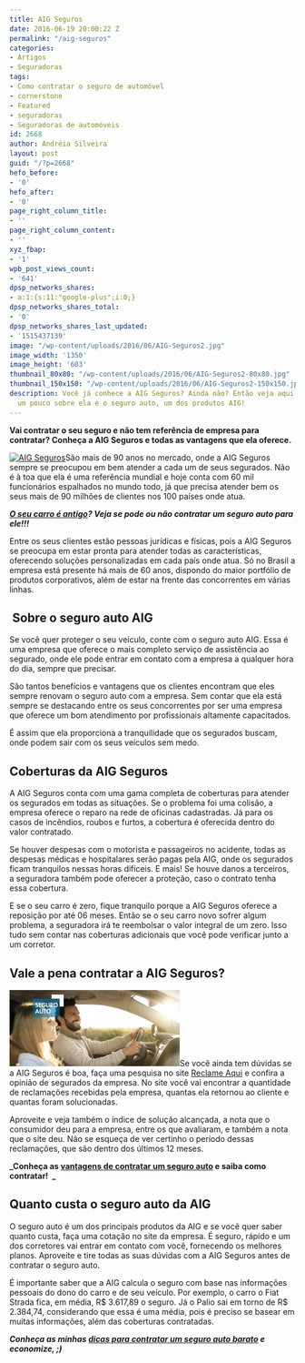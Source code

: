 ```yaml
---
title: AIG Seguros
date: 2016-06-19 20:00:22 Z
permalink: "/aig-seguros"
categories:
- Artigos
- Seguradoras
tags:
- Como contratar o seguro de automóvel
- cornerstone
- Featured
- seguradoras
- Seguradoras de automóveis
id: 2668
author: Andréia Silveira
layout: post
guid: "/?p=2668"
hefo_before:
- '0'
hefo_after:
- '0'
page_right_column_title:
- ''
page_right_column_content:
- ''
xyz_fbap:
- '1'
wpb_post_views_count:
- '641'
dpsp_networks_shares:
- a:1:{s:11:"google-plus";i:0;}
dpsp_networks_shares_total:
- '0'
dpsp_networks_shares_last_updated:
- '1515437139'
image: "/wp-content/uploads/2016/06/AIG-Seguros2.jpg"
image_width: '1350'
image_height: '603'
thumbnail_80x80: "/wp-content/uploads/2016/06/AIG-Seguros2-80x80.jpg"
thumbnail_150x150: "/wp-content/uploads/2016/06/AIG-Seguros2-150x150.jpg"
description: Você já conhece a AIG Seguros? Ainda não? Então veja aqui em nosso artigo
  um pouco sobre ela e o seguro auto, um dos produtos AIG!
---
```


**Vai contratar o seu seguro e não tem referência de empresa para contratar? Conheça a AIG Seguros e todas as vantagens que ela oferece.**

[<img class="alignleft wp-image-2775 size-full" title="AIG Seguros" src="/wp-content/uploads/2016/06/AIG-Seguros.jpg" alt="AIG Seguros" width="275" height="183" srcset="/wp-content/uploads/2016/06/AIG-Seguros.jpg 275w, /wp-content/uploads/2016/06/AIG-Seguros-250x166.jpg 250w, /wp-content/uploads/2016/06/AIG-Seguros-120x80.jpg 120w" sizes="(max-width: 275px) 100vw, 275px" />](/wp-content/uploads/2016/06/AIG-Seguros.jpg)São mais de 90 anos no mercado, onde a AIG Seguros sempre se preocupou em bem atender a cada um de seus segurados. Não é à toa que ela é uma referência mundial e hoje conta com 60 mil funcionários espalhados no mundo todo, já que precisa atender bem os seus mais de 90 milhões de clientes nos 100 países onde atua.

**_<a href="/seguro-auto-para-carros-velhos" target="_blank">O seu carro é antigo</a>? Veja se pode ou não contratar um seguro auto para ele!!!_** 

Entre os seus clientes estão pessoas jurídicas e físicas, pois a AIG Seguros se preocupa em estar pronta para atender todas as características, oferecendo soluções personalizadas em cada país onde atua. Só no Brasil a empresa está presente há mais de 60 anos, dispondo do maior portfólio de produtos corporativos, além de estar na frente das concorrentes em várias linhas.

##  Sobre o seguro auto AIG

Se você quer proteger o seu veículo, conte com o seguro auto AIG. Essa é uma empresa que oferece o mais completo serviço de assistência ao segurado, onde ele pode entrar em contato com a empresa a qualquer hora do dia, sempre que precisar.

São tantos benefícios e vantagens que os clientes encontram que eles sempre renovam o seguro auto com a empresa. Sem contar que ela está sempre se destacando entre os seus concorrentes por ser uma empresa que oferece um bom atendimento por profissionais altamente capacitados.

É assim que ela proporciona a tranquilidade que os segurados buscam, onde podem sair com os seus veículos sem medo.

## Coberturas da AIG Seguros

A AIG Seguros conta com uma gama completa de coberturas para atender os segurados em todas as situações. Se o problema foi uma colisão, a empresa oferece o reparo na rede de oficinas cadastradas. Já para os casos de incêndios, roubos e furtos, a cobertura é oferecida dentro do valor contratado.

Se houver despesas com o motorista e passageiros no acidente, todas as despesas médicas e hospitalares serão pagas pela AIG, onde os segurados ficam tranquilos nessas horas difíceis. E mais! Se houve danos a terceiros, a seguradora também pode oferecer a proteção, caso o contrato tenha essa cobertura.

E se o seu carro é zero, fique tranquilo porque a AIG Seguros oferece a reposição por até 06 meses. Então se o seu carro novo sofrer algum problema, a seguradora irá te reembolsar o valor integral de um zero. Isso tudo sem contar nas coberturas adicionais que você pode verificar junto a um corretor.

## Vale a pena contratar a AIG Seguros?

[<img class="alignleft wp-image-2777 size-medium" title="AIG Seguros" src="/wp-content/uploads/2016/06/AIG-Seguros2-300x134.jpg" alt="AIG Seguros" width="300" height="134" />](/wp-content/uploads/2016/06/AIG-Seguros2.jpg)Se você ainda tem dúvidas se a AIG Seguros é boa, faça uma pesquisa no site <a href="http://www.reclameaqui.com.br/indices/32346/aig-seguros-brasil/" target="_blank">Reclame Aqui</a> e confira a opinião de segurados da empresa. No site você vai encontrar a quantidade de reclamações recebidas pela empresa, quantas ela retornou ao cliente e quantas foram solucionadas.

Aproveite e veja também o índice de solução alcançada, a nota que o consumidor deu para a empresa, entre os que avaliaram, e também a nota que o site deu. Não se esqueça de ver certinho o período dessas reclamações, que são dentro dos últimos 12 meses.

**_Conheça as <a href="/seguros-de-carros" target="_blank">vantagens de contratar um seguro auto</a> e saiba como contratar!  _**

## Quanto custa o seguro auto da AIG

O seguro auto é um dos principais produtos da AIG e se você quer saber quanto custa, faça uma cotação no site da empresa. É seguro, rápido e um dos corretores vai entrar em contato com você, fornecendo os melhores planos. Aproveite e tire todas as suas dúvidas com a AIG Seguros antes de contratar o seguro auto.

É importante saber que a AIG calcula o seguro com base nas informações pessoais do dono do carro e de seu veículo. Por exemplo, o carro o Fiat Strada fica, em média, R$ 3.617,89 o seguro. Já o Palio sai em torno de R$ 2.384,74, considerando que essa é uma média, pois é preciso se basear em muitas informações, além das coberturas contratadas.

**_Conheça as minhas <a href="/como-encontrar-um-seguro-barato" target="_blank">dicas para contratar um seguro auto barato</a> e economize, ;)_**